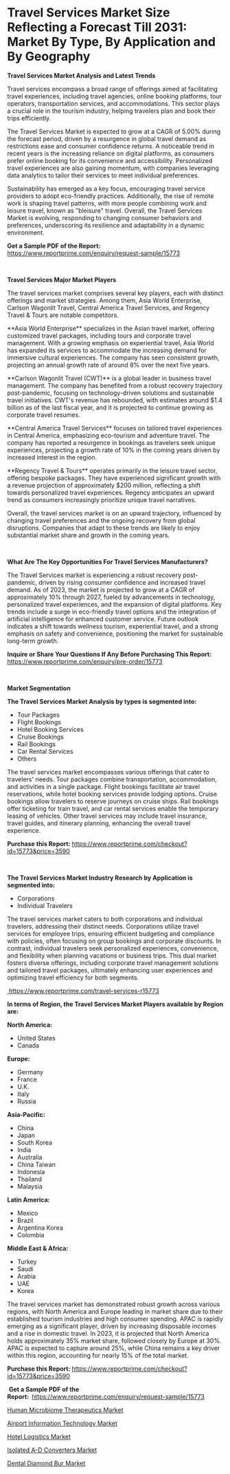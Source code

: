 <p><h1>Travel Services Market Size Reflecting a Forecast Till 2031: Market By Type, By Application and By Geography</h1></p><p><strong>Travel Services Market Analysis and Latest Trends</strong></p>
<p><p>Travel services encompass a broad range of offerings aimed at facilitating travel experiences, including travel agencies, online booking platforms, tour operators, transportation services, and accommodations. This sector plays a crucial role in the tourism industry, helping travelers plan and book their trips efficiently.</p><p>The Travel Services Market is expected to grow at a CAGR of 5.00% during the forecast period, driven by a resurgence in global travel demand as restrictions ease and consumer confidence returns. A noticeable trend in recent years is the increasing reliance on digital platforms, as consumers prefer online booking for its convenience and accessibility. Personalized travel experiences are also gaining momentum, with companies leveraging data analytics to tailor their services to meet individual preferences.</p><p>Sustainability has emerged as a key focus, encouraging travel service providers to adopt eco-friendly practices. Additionally, the rise of remote work is shaping travel patterns, with more people combining work and leisure travel, known as "bleisure" travel. Overall, the Travel Services Market is evolving, responding to changing consumer behaviors and preferences, underscoring its resilience and adaptability in a dynamic environment.</p></p>
<p><strong>Get a Sample PDF of the Report:&nbsp;</strong> <a href="https://www.reportprime.com/enquiry/request-sample/15773?utm_campaign=41&utm_medium=2&utm_source=Github&utm_content=ia&utm_term=30112024&utm_id=travel-services">https://www.reportprime.com/enquiry/request-sample/15773</a></p>
<p>&nbsp;</p>
<p><strong>Travel Services Major Market Players</strong></p>
<p><p>The travel services market comprises several key players, each with distinct offerings and market strategies. Among them, Asia World Enterprise, Carlson Wagonlit Travel, Central America Travel Services, and Regency Travel & Tours are notable competitors.</p><p>**Asia World Enterprise** specializes in the Asian travel market, offering customized travel packages, including tours and corporate travel management. With a growing emphasis on experiential travel, Asia World has expanded its services to accommodate the increasing demand for immersive cultural experiences. The company has seen consistent growth, projecting an annual growth rate of around 8% over the next five years.</p><p>**Carlson Wagonlit Travel (CWT)** is a global leader in business travel management. The company has benefited from a robust recovery trajectory post-pandemic, focusing on technology-driven solutions and sustainable travel initiatives. CWT's revenue has rebounded, with estimates around $1.4 billion as of the last fiscal year, and it is projected to continue growing as corporate travel resumes.</p><p>**Central America Travel Services** focuses on tailored travel experiences in Central America, emphasizing eco-tourism and adventure travel. The company has reported a resurgence in bookings as travelers seek unique experiences, projecting a growth rate of 10% in the coming years driven by increased interest in the region.</p><p>**Regency Travel & Tours** operates primarily in the leisure travel sector, offering bespoke packages. They have experienced significant growth with a revenue projection of approximately $200 million, reflecting a shift towards personalized travel experiences. Regency anticipates an upward trend as consumers increasingly prioritize unique travel narratives.</p><p>Overall, the travel services market is on an upward trajectory, influenced by changing travel preferences and the ongoing recovery from global disruptions. Companies that adapt to these trends are likely to enjoy substantial market share and growth in the coming years.</p></p>
<p>&nbsp;</p>
<p><strong>What Are The Key Opportunities For Travel Services Manufacturers?</strong></p>
<p><p>The Travel Services market is experiencing a robust recovery post-pandemic, driven by rising consumer confidence and increased travel demand. As of 2023, the market is projected to grow at a CAGR of approximately 10% through 2027, fueled by advancements in technology, personalized travel experiences, and the expansion of digital platforms. Key trends include a surge in eco-friendly travel options and the integration of artificial intelligence for enhanced customer service. Future outlook indicates a shift towards wellness tourism, experiential travel, and a strong emphasis on safety and convenience, positioning the market for sustainable long-term growth.</p></p>
<p><strong>Inquire or Share Your Questions If Any Before Purchasing This Report:</strong> <a href="https://www.reportprime.com/enquiry/pre-order/15773?utm_campaign=41&utm_medium=2&utm_source=Github&utm_content=ia&utm_term=30112024&utm_id=travel-services">https://www.reportprime.com/enquiry/pre-order/15773</a></p>
<p>&nbsp;</p>
<p><strong>Market Segmentation</strong></p>
<p><strong>The Travel Services Market Analysis by types is segmented into:</strong></p>
<p><ul><li>Tour Packages</li><li>Flight Bookings</li><li>Hotel Booking Services</li><li>Cruise Bookings</li><li>Rail Bookings</li><li>Car Rental Services</li><li>Others</li></ul></p>
<p><p>The travel services market encompasses various offerings that cater to travelers' needs. Tour packages combine transportation, accommodation, and activities in a single package. Flight bookings facilitate air travel reservations, while hotel booking services provide lodging options. Cruise bookings allow travelers to reserve journeys on cruise ships. Rail bookings offer ticketing for train travel, and car rental services enable the temporary leasing of vehicles. Other travel services may include travel insurance, travel guides, and itinerary planning, enhancing the overall travel experience.</p></p>
<p><strong>Purchase this Report:&nbsp;</strong><a href="https://www.reportprime.com/checkout?id=15773&price=3590&utm_campaign=41&utm_medium=2&utm_source=Github&utm_content=ia&utm_term=30112024&utm_id=travel-services">https://www.reportprime.com/checkout?id=15773&price=3590</a></p>
<p>&nbsp;</p>
<p><strong>The Travel Services Market Industry Research by Application is segmented into:</strong></p>
<p><ul><li>Corporations</li><li>Individual Travelers</li></ul></p>
<p><p>The travel services market caters to both corporations and individual travelers, addressing their distinct needs. Corporations utilize travel services for employee trips, ensuring efficient budgeting and compliance with policies, often focusing on group bookings and corporate discounts. In contrast, individual travelers seek personalized experiences, convenience, and flexibility when planning vacations or business trips. This dual market fosters diverse offerings, including corporate travel management solutions and tailored travel packages, ultimately enhancing user experiences and optimizing travel efficiency for both segments.</p></p>
<p><a href="https://www.reportprime.com/travel-services-r15773?utm_campaign=41&utm_medium=2&utm_source=Github&utm_content=ia&utm_term=30112024&utm_id=travel-services">&nbsp;https://www.reportprime.com/travel-services-r15773</a></p>
<p><strong>In terms of Region, the Travel Services Market Players available by Region are:</strong></p>
<p>
    <p> <strong> North America: </strong>
        <ul>
            <li>United States</li>
            <li>Canada</li>
        </ul>
        </p> 
    <p> <strong> Europe: </strong>
        <ul>
            <li>Germany</li>
            <li>France</li>
            <li>U.K.</li>
            <li>Italy</li>
            <li>Russia</li>
        </ul>
        </p> 
    <p> <strong> Asia-Pacific: </strong>
        <ul>
            <li>China</li>
            <li>Japan</li>
            <li>South Korea</li>
            <li>India</li>
            <li>Australia</li>
            <li>China Taiwan</li>
            <li>Indonesia</li>
            <li>Thailand</li>
            <li>Malaysia</li>
        </ul>
        </p> 
    <p> <strong> Latin America: </strong>
        <ul>
            <li>Mexico</li>
            <li>Brazil</li>
            <li>Argentina Korea</li>
            <li>Colombia</li>
        </ul>
        </p> 
    <p> <strong> Middle East & Africa: </strong>
        <ul>
            <li>Turkey</li>
            <li>Saudi</li>
            <li>Arabia</li>
            <li>UAE</li>
            <li>Korea</li>
        </ul>
    </p>
    </p>
<p><p>The travel services market has demonstrated robust growth across various regions, with North America and Europe leading in market share due to their established tourism industries and high consumer spending. APAC is rapidly emerging as a significant player, driven by increasing disposable incomes and a rise in domestic travel. In 2023, it is projected that North America holds approximately 35% market share, followed closely by Europe at 30%. APAC is expected to capture around 25%, while China remains a key driver within this region, accounting for nearly 15% of the total market.</p></p>
<p><strong>Purchase this Report: </strong><a href="https://www.reportprime.com/checkout?id=15773&price=3590&utm_campaign=41&utm_medium=2&utm_source=Github&utm_content=ia&utm_term=30112024&utm_id=travel-services">https://www.reportprime.com/checkout?id=15773&price=3590</a></p>
<p>&nbsp;<strong>Get a Sample PDF of the Report:&nbsp;&nbsp;</strong><a href="https://www.reportprime.com/enquiry/request-sample/15773?utm_campaign=41&utm_medium=2&utm_source=Github&utm_content=ia&utm_term=30112024&utm_id=travel-services">https://www.reportprime.com/enquiry/request-sample/15773</a></p>
<p><strong></strong></p>
<p><p><a href="https://github.com/nicoletavirag/Market-Research-Report-List-5/blob/main/human-microbiome-therapeutics-market.md?utm_campaign=41&utm_medium=2&utm_source=Github&utm_content=ia&utm_term=30112024&utm_id=travel-services">Human Microbiome Therapeutics Market</a></p><p><a href="https://www.linkedin.com/pulse/strategic-roadmap-success-global-airport-information-technology-zoobe?utm_campaign=41&utm_medium=2&utm_source=Github&utm_content=ia&utm_term=30112024&utm_id=travel-services">Airport Information Technology Market</a></p><p><a href="https://github.com/mauripalmi/Market-Research-Report-List-5/blob/main/hotel-logistics-market.md?utm_campaign=41&utm_medium=2&utm_source=Github&utm_content=ia&utm_term=30112024&utm_id=travel-services">Hotel Logistics Market</a></p><p><a href="https://issuu.com/reportprime-2/docs/isolated-a-d-converters-market-size-2030.pptx?utm_campaign=41&utm_medium=2&utm_source=Github&utm_content=ia&utm_term=30112024&utm_id=travel-services">Isolated A-D Converters Market</a></p><p><a href="https://www.linkedin.com/pulse/from-2024-2031-industryrevenue-generation-current-cagr136as-rgjpc?utm_campaign=41&utm_medium=2&utm_source=Github&utm_content=ia&utm_term=30112024&utm_id=travel-services">Dental Diamond Bur Market</a></p></p>